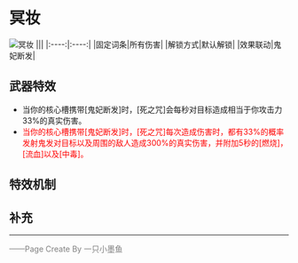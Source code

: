 # 冥妆
![冥妆](../Img/Texture2D_Potion/冥妆.png)
|||
|:----:|:----:|
|固定词条|所有伤害|
|解锁方式|默认解锁|
|效果联动|鬼妃断发|


## 武器特效
- 当你的核心槽携带[鬼妃断发]时，[死之咒]会每秒对目标造成相当于你攻击力33%的真实伤害。
- <font color=red>当你的核心槽携带[鬼妃断发]时，[死之咒]每次造成伤害时，都有33%的概率发射鬼发对目标以及周围的敌人造成300%的真实伤害，并附加5秒的[燃烧]，[流血]以及[中毒]。</font>

## 特效机制

## 补充

---

<font color=grey>——Page Create By 一只小墨鱼</font>

